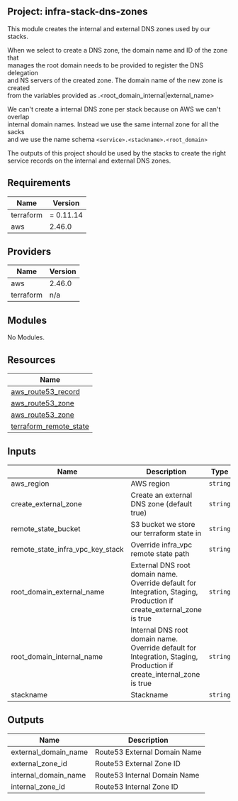 ## Project: infra-stack-dns-zones

This module creates the internal and external DNS zones used by our stacks.

When we select to create a DNS zone, the domain name and ID of the zone that  
manages the root domain needs to be provided to register the DNS delegation  
and NS servers of the created zone. The domain name of the new zone is created  
from the variables provided as <stackname>.<root\_domain\_internal|external\_name>

We can't create a internal DNS zone per stack because on AWS we can't overlap  
internal domain names. Instead we use the same internal zone for all the sacks  
and we use the name schema `<service>.<stackname>.<root_domain>`

The outputs of this project should be used by the stacks to create the right  
service records on the internal and external DNS zones.

## Requirements

| Name | Version |
|------|---------|
| terraform | = 0.11.14 |
| aws | 2.46.0 |

## Providers

| Name | Version |
|------|---------|
| aws | 2.46.0 |
| terraform | n/a |

## Modules

No Modules.

## Resources

| Name |
|------|
| [aws_route53_record](https://registry.terraform.io/providers/hashicorp/aws/2.46.0/docs/resources/route53_record) |
| [aws_route53_zone](https://registry.terraform.io/providers/hashicorp/aws/2.46.0/docs/data-sources/route53_zone) |
| [aws_route53_zone](https://registry.terraform.io/providers/hashicorp/aws/2.46.0/docs/resources/route53_zone) |
| [terraform_remote_state](https://registry.terraform.io/providers/hashicorp/terraform/latest/docs/data-sources/remote_state) |

## Inputs

| Name | Description | Type | Default | Required |
|------|-------------|------|---------|:--------:|
| aws\_region | AWS region | `string` | `"eu-west-1"` | no |
| create\_external\_zone | Create an external DNS zone (default true) | `string` | `true` | no |
| remote\_state\_bucket | S3 bucket we store our terraform state in | `string` | n/a | yes |
| remote\_state\_infra\_vpc\_key\_stack | Override infra\_vpc remote state path | `string` | `""` | no |
| root\_domain\_external\_name | External DNS root domain name. Override default for Integration, Staging, Production if create\_external\_zone is true | `string` | `"mydomain.external"` | no |
| root\_domain\_internal\_name | Internal DNS root domain name. Override default for Integration, Staging, Production if create\_internal\_zone is true | `string` | `"mydomain.internal"` | no |
| stackname | Stackname | `string` | n/a | yes |

## Outputs

| Name | Description |
|------|-------------|
| external\_domain\_name | Route53 External Domain Name |
| external\_zone\_id | Route53 External Zone ID |
| internal\_domain\_name | Route53 Internal Domain Name |
| internal\_zone\_id | Route53 Internal Zone ID |
